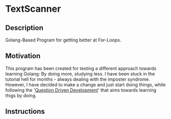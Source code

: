 # TextScanner

## Description
Golang-Based Program for getting better at For-Loops. 

## Motivation
This program has been created for testing a different approach towards learning Golang: By doing more, studying less. I have been stuck in the tutorial hell for months - always dealing with the imposter syndrome. However, I have decided to make a change and just start doing things, while following the '[Question Driven Development](https://www.delenamalan.co.za/2021/2021-04-14-question-driven-development.html)' that aims towards learning thigs by doing.

## Instructions
